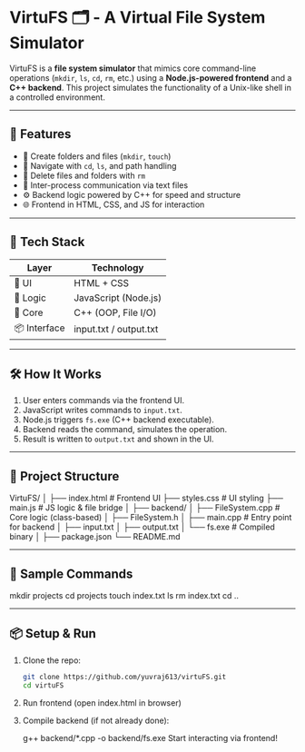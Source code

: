 # VirtuFS 🗂️ - A Virtual File System Simulator

VirtuFS is a **file system simulator** that mimics core command-line operations (`mkdir`, `ls`, `cd`, `rm`, etc.) using a **Node.js-powered frontend** and a **C++ backend**. This project simulates the functionality of a Unix-like shell in a controlled environment.

---

## 🚀 Features

- 📁 Create folders and files (`mkdir`, `touch`)
- 🧭 Navigate with `cd`, `ls`, and path handling
- 🧹 Delete files and folders with `rm`
- 🔄 Inter-process communication via text files
- ⚙️ Backend logic powered by C++ for speed and structure
- 🌐 Frontend in HTML, CSS, and JS for interaction

---

## 🧠 Tech Stack

| Layer        | Technology             |
| ------------ | ---------------------- |
| 🧑 UI        | HTML + CSS             |
| 🧠 Logic     | JavaScript (Node.js)   |
| 🧱 Core      | C++ (OOP, File I/O)    |
| 📦 Interface | input.txt / output.txt |

---

## 🛠️ How It Works

1. User enters commands via the frontend UI.
2. JavaScript writes commands to `input.txt`.
3. Node.js triggers `fs.exe` (C++ backend executable).
4. Backend reads the command, simulates the operation.
5. Result is written to `output.txt` and shown in the UI.

---

## 📂 Project Structure

VirtuFS/
│
├── index.html # Frontend UI
├── styles.css # UI styling
├── main.js # JS logic & file bridge
│
├── backend/
│ ├── FileSystem.cpp # Core logic (class-based)
│ ├── FileSystem.h
│ ├── main.cpp # Entry point for backend
│ ├── input.txt
│ ├── output.txt
│ └── fs.exe # Compiled binary
│
├── package.json
└── README.md

---

## 🧪 Sample Commands

mkdir projects
cd projects
touch index.txt
ls
rm index.txt
cd ..

---

## 📦 Setup & Run

1. Clone the repo:
   ```bash
   git clone https://github.com/yuvraj613/virtuFS.git
   cd virtuFS
   ```
2. Run frontend (open index.html in browser)

3. Compile backend (if not already done):

   g++ backend/\*.cpp -o backend/fs.exe
   Start interacting via frontend!
